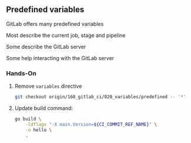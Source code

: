 <!-- .slide: id="gitlab_predefined_variables" -->

## Predefined variables

GitLab offers many predefined variables [<i class="fa-solid fa-arrow-up-right-from-square"></i>](https://docs.gitlab.com/ee/ci/variables/predefined_variables.html)

Most describe the current job, stage and pipeline

Some describe the GitLab server

Some help interacting with the GitLab server

### Hands-On [<i class="fa fa-comment-code"></i>](https://github.com/nicholasdille/container-slides/tree/160_gitlab_ci/020_variables/predefined "020_variables/predefined")

1. Remove `variables` directive

    ```bash
    git checkout origin/160_gitlab_ci/020_variables/predefined -- '*'
    ```
    <!-- .element: style="width: 35em;" -->

1. Update build command:

    ```bash
    go build \
        -ldflags "-X main.Version=${CI_COMMIT_REF_NAME}" \
        -o hello \
        .
    ```
    <!-- .element: style="width: 35em;" -->
